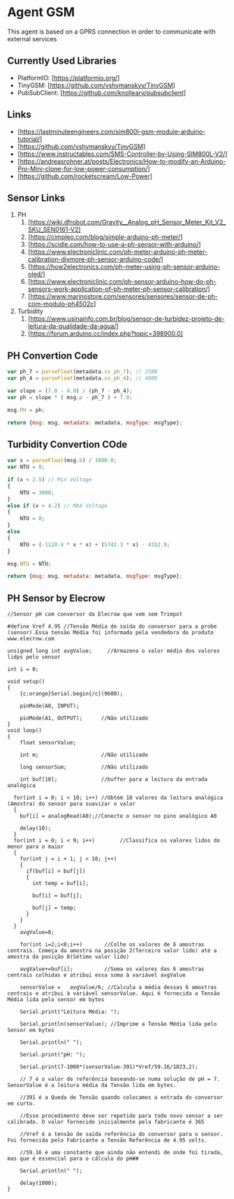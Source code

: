 # Agent GSM

This agent is based on a GPRS connection in order to communicate with external services

## Currently Used Libraries

- PlatformIO: [https://platformio.org/]
- TinyGSM: [https://github.com/vshymanskyy/TinyGSM]
- PubSubClient: [https://github.com/knolleary/pubsubclient]

## Links

- [https://lastminuteengineers.com/sim800l-gsm-module-arduino-tutorial/]
- [https://github.com/vshymanskyy/TinyGSM]
- [https://www.instructables.com/SMS-Controller-by-Using-SIM800L-V2/]
- [https://andreasrohner.at/posts/Electronics/How-to-modify-an-Arduino-Pro-Mini-clone-for-low-power-consumption/]
- [https://github.com/rocketscream/Low-Power]

## Sensor Links

1. PH
   1. [https://wiki.dfrobot.com/Gravity__Analog_pH_Sensor_Meter_Kit_V2_SKU_SEN0161-V2]
   2. [https://cimpleo.com/blog/simple-arduino-ph-meter/]
   3. [https://scidle.com/how-to-use-a-ph-sensor-with-arduino/]
   4. [https://www.electroniclinic.com/ph-meter-arduino-ph-meter-calibration-diymore-ph-sensor-arduino-code/]
   5. [https://how2electronics.com/ph-meter-using-ph-sensor-arduino-oled/]
   6. [https://www.electroniclinic.com/ph-sensor-arduino-how-do-ph-sensors-work-application-of-ph-meter-ph-sensor-calibration/]
   7. [https://www.marinostore.com/sensores/sensores/sensor-de-ph-com-modulo-ph4502c]
2. Turbidity
   1. [https://www.usinainfo.com.br/blog/sensor-de-turbidez-projeto-de-leitura-da-qualidade-da-agua/]
   2. [https://forum.arduino.cc/index.php?topic=398900.0]

## PH Convertion Code

```js
var ph_7 = parseFloat(metadata.ss_ph_7); // 2500
var ph_4 = parseFloat(metadata.ss_ph_4); // 4000

var slope = (7.0 - 4.0) / (ph_7 - ph_4);
var ph = slope * ( msg.p - ph_7 ) + 7.0;

msg.PH = ph;

return {msg: msg, metadata: metadata, msgType: msgType};
```

## Turbidity Convertion COde

```js
var x = parseFloat(msg.b) / 1000.0;
var NTU = 0;

if (x < 2.5) // Min Voltage
{
    NTU = 3000;
}
else if (x > 4.2) // MAX Voltage
{
    NTU = 0;
}
else
{
    NTU = (-1120.4 * x * x) + (5742.3 * x) - 4352.9;
}

msg.NTU = NTU;

return {msg: msg, metadata: metadata, msgType: msgType};
```
## PH Sensor by Elecrow
```
//Sensor pH com conversor da Elecrow que vem sem Trimpot

#define Vref 4.95 //Tensão Média de saída do conversor para a probe (sensor).Essa tensão Média foi informada pela vendedora do produto www.elecrow.com

unsigned long int avgValue;     //Armazena o valor médio dos valores lidps pelo sensor

int i = 0;

void setup()
{
    {c:orange}Serial.begin{/c}(9600);       
    
    pinMode(A0, INPUT);       
    
    pinMode(A1, OUTPUT);      //Não utilizado
}
void loop()
{
    float sensorValue;
    
    int m;                    //Não utilizado
    
    long sensorSum;           //Não utilizado
    
    int buf[10];              //buffer para a leitura da entrada analógica
    
  for(int i = 0; i < 10; i++) //Obtem 10 valores da leitura analógica (Amostra) do sensor para suavizar o valor 
  { 
    buf[i] = analogRead(A0);//Conecte o sensor no pino analógico A0
    
    delay(10);
  }
  for(int i = 0; i < 9; i++)        //Classifica os valores lidos do menor para o maior
  {
    for(int j = i + 1; j < 10; j++)
    {
      if(buf[i] > buf[j])
      {
        int temp = buf[i];
        
        buf[i] = buf[j];
        
        buf[j] = temp;
      }
    }
  }
    avgValue=0;
 
    for(int i=2;i<8;i++)       //Colhe os valores de 6 amostras centrais. Começa da amostra na posição 2(Terceiro valor lido) até a amostra da posição 8(Sétimo valor lido)
      
    avgValue+=buf[i];          //Soma os valores das 6 amostras centrais colhidas e atribui essa soma à variável avgValue
    
    sensorValue =   avgValue/6; //Calcula a média dessas 6 amostras centrais e atribui à variável sensorValue. Aqui é fornecida a Tensão Média lida pelo sensor em bytes
     
    Serial.print("Leitura Média: ");
    
    Serial.println(sensorValue); //Imprime a Tensão Média lida pelo Sensor em bytes
    
    Serial.println(" ");
    
    Serial.print("pH: ");
    
    Serial.print(7-1000*(sensorValue-391)*Vref/59.16/1023,2);
    
    // 7 é o valor de referência baseando-se numa solução de pH = 7. SensorValue é a leitura média da Tensão lida em bytes.
    
    //391 é a Queda de Tensão quando colocamos a entrada do conversor em curto. 
    
    //Esse procedimento deve ser repetido para todo novo sensor a ser calibrado. O valor fornecido inicialmente pela fabricante é 365
   
    //Vref é a tensão de saída referência do conversor para o sensor. Foi fornecida pelo Fabricante a Tensão Referência de 4.95 volts.
    
    //59.16 é uma constante que ainda não entendi de onde foi tirada, mas que é essencial para o cálculo do pH##
    
    Serial.println(" ");
    
    delay(1000);
}
```
